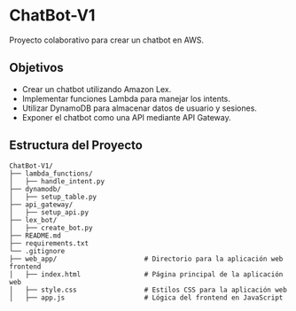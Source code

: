 # ChatBot-V1

Proyecto colaborativo para crear un chatbot en AWS.

## Objetivos

- Crear un chatbot utilizando Amazon Lex.
- Implementar funciones Lambda para manejar los intents.
- Utilizar DynamoDB para almacenar datos de usuario y sesiones.
- Exponer el chatbot como una API mediante API Gateway.

## Estructura del Proyecto

```plaintext
ChatBot-V1/
├── lambda_functions/
│   ├── handle_intent.py
├── dynamodb/
│   ├── setup_table.py
├── api_gateway/
│   ├── setup_api.py
├── lex_bot/
│   ├── create_bot.py
├── README.md
├── requirements.txt
└── .gitignore
├── web_app/                      # Directorio para la aplicación web frontend
│   ├── index.html                # Página principal de la aplicación web
│   ├── style.css                 # Estilos CSS para la aplicación web
│   ├── app.js                    # Lógica del frontend en JavaScript